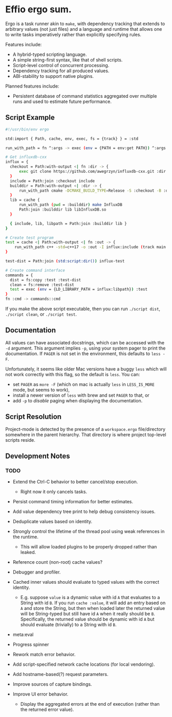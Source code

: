 # Effio ergo sum.

Ergo is a task runner akin to `make`, with dependency tracking that
extends to arbitrary values (not just files) and a language and runtime that
allows one to write tasks imperatively rather than explicitly specifying rules.

Features include:
* A hybrid-typed scripting language.
* A simple string-first syntax, like that of shell scripts.
* Script-level control of concurrent processing.
* Dependency tracking for all produced values.
* ABI-stability to support native plugins.

Planned features include:
* Persistent database of command statistics aggregated over multiple runs and
used to estimate future performance.

## Script Example

```sh
#!/usr/bin/env ergo

std:import { Path, cache, env, exec, fs = {track} } = :std

run_with_path = fn ^:args -> exec (env = {PATH = env:get PATH}) ^:args |>:complete

# Get influxdb-cxx
influx = {
  checkout = Path:with-output <| fn :dir -> {
      exec git clone https://github.com/awegrzyn/influxdb-cxx.git :dir |>:complete
  }
  include = Path:join :checkout include
  builddir = Path:with-output <| :dir -> {
      run_with_path cmake -DCMAKE_BUILD_TYPE=Release -S :checkout -B :dir
  }
  lib = cache {
      run_with_path (pwd = :builddir) make InfluxDB
      Path:join :builddir lib libInfluxDB.so
  }

  { include, lib, libpath = Path:join :builddir lib }
}

# Create test program
test = cache <| Path:with-output <| fn :out -> {
    run_with_path c++ -std=c++17 -o :out -I influx:include (track main.cpp) influx:lib
}

test-dist = Path:join (std:script:dir()) influx-test

# Create command interface
commands = {
  dist = fs:copy :test :test-dist
  clean = fs:remove :test-dist
  test = exec (env = {LD_LIBRARY_PATH = influx:libpath}) :test
}
fn :cmd -> commands::cmd
```

If you make the above script executable, then you can run `./script dist`,
`./script clean`, or `./script test`.

## Documentation
All values can have associated docstrings, which can be accessed with the `-d`
argument. This argument implies `-p`, using your system pager to print the
documentation. If `PAGER` is not set in the environment, this defaults to `less
-F`.

Unfortunately, it seems like older Mac versions have a buggy `less` which will
not work correctly with this flag, so the default is `less`. You can:
* set `PAGER` as `more -F` (which on mac is actually `less` in `LESS_IS_MORE` mode, but seems
  to work),
* install a newer version of `less` with brew and set `PAGER` to that, or
* add `-p` to _disable_ paging when displaying the documentation.

## Script Resolution
Project-mode is detected by the presence of a `workspace.ergo` file/directory
somewhere in the parent hierarchy. That directory is where project top-level
scripts reside.

## Development Notes

### TODO
* Extend the Ctrl-C behavior to better cancel/stop execution.
  * Right now it only cancels tasks.
* Persist command timing information for better estimates.
* Add value dependency tree print to help debug consistency issues.
* Deduplicate values based on identity.
* Strongly control the lifetime of the thread pool using weak references in the
  runtime.
  * This will allow loaded plugins to be properly dropped rather than leaked.
* Reference count (non-root) cache values?
* Debugger and profiler.
* Cached inner values should evaluate to typed values with the correct identity.
  * E.g. suppose `value` is a dynamic value with id `A` that evaluates to a
    String with id `B`. If you run `cache :value`, it will add an entry based on
    `A` and store the String, but then when loaded later the returned value will
    be String-typed but still have id `A` when it really should be `B`.
    Specifically, the returned value should be dynamic with id `A` but should
    evaluate (trivially) to a String with id `B`.

* meta:eval
* Progress spinner
* Rework match error behavior.
* Add script-specified network cache locations (for local vendoring).
* Add hostname-based(?) request parameters.
* Improve sources of capture bindings.
* Improve UI error behavior.
  * Display the aggregated errors at the end of execution (rather than the
    returned error value).
